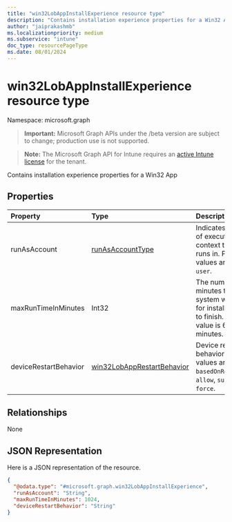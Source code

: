 ```yaml
---
title: "win32LobAppInstallExperience resource type"
description: "Contains installation experience properties for a Win32 App"
author: "jaiprakashmb"
ms.localizationpriority: medium
ms.subservice: "intune"
doc_type: resourcePageType
ms.date: 08/01/2024
---
```


# win32LobAppInstallExperience resource type

Namespace: microsoft.graph

> **Important:** Microsoft Graph APIs under the /beta version are subject to change; production use is not supported.

> **Note:** The Microsoft Graph API for Intune requires an [active Intune license](https://go.microsoft.com/fwlink/?linkid=839381) for the tenant.

Contains installation experience properties for a Win32 App

## Properties
|Property|Type|Description|
|:---|:---|:---|
|runAsAccount|[runAsAccountType](../resources/intune-shared-runasaccounttype.md)|Indicates the type of execution context the app runs in. Possible values are: `system`, `user`.|
|maxRunTimeInMinutes|Int32|The number of minutes the system will wait for install program to finish. Default value is 60 minutes.|
|deviceRestartBehavior|[win32LobAppRestartBehavior](../resources/intune-apps-win32lobapprestartbehavior.md)|Device restart behavior. Possible values are: `basedOnReturnCode`, `allow`, `suppress`, `force`.|

## Relationships
None

## JSON Representation
Here is a JSON representation of the resource.
<!-- {
  "blockType": "resource",
  "@odata.type": "microsoft.graph.win32LobAppInstallExperience"
}
-->
``` json
{
  "@odata.type": "#microsoft.graph.win32LobAppInstallExperience",
  "runAsAccount": "String",
  "maxRunTimeInMinutes": 1024,
  "deviceRestartBehavior": "String"
}
```
